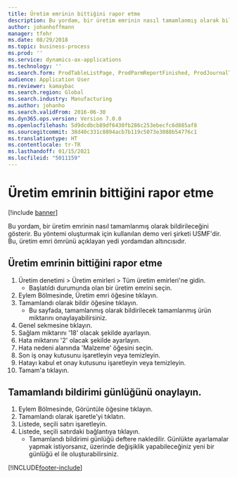 ```yaml
---
title: Üretim emrinin bittiğini rapor etme
description: Bu yordam, bir üretim emrinin nasıl tamamlanmış olarak bildirileceğini gösterir.
author: johanhoffmann
manager: tfehr
ms.date: 08/29/2018
ms.topic: business-process
ms.prod: ''
ms.service: dynamics-ax-applications
ms.technology: ''
ms.search.form: ProdTableListPage, ProdParmReportFinished, ProdJournalTransProd, ProdSetupReportFinished
audience: Application User
ms.reviewer: kamaybac
ms.search.region: Global
ms.search.industry: Manufacturing
ms.author: johanho
ms.search.validFrom: 2016-06-30
ms.dyn365.ops.version: Version 7.0.0
ms.openlocfilehash: 5d9dcdbcb89df6430fb286c253ebecfc6d885af8
ms.sourcegitcommit: 38d40c331c8894acb7b119c5073e3088b54776c1
ms.translationtype: HT
ms.contentlocale: tr-TR
ms.lasthandoff: 01/15/2021
ms.locfileid: "5011159"
---
```

# <a name="report-a-production-order-as-finished"></a>Üretim emrinin bittiğini rapor etme

[!include [banner](../../includes/banner.md)]

Bu yordam, bir üretim emrinin nasıl tamamlanmış olarak bildirileceğini gösterir. Bu yöntemi oluşturmak için kullanılan demo veri şirketi USMF'dir. Bu, üretim emri ömrünü açıklayan yedi yordamdan altıncısıdır.


## <a name="report-a-production-order-as-finished"></a>Üretim emrinin bittiğini rapor etme
1. Üretim denetimi > Üretim emirleri > Tüm üretim emirleri'ne gidin.
    * Başlatıldı durumunda olan bir üretim emrini seçin.  
2. Eylem Bölmesinde, Üretim emri öğesine tıklayın.
3. Tamamlandı olarak bildir öğesine tıklayın.
    * Bu sayfada, tamamlanmış olarak bildirilecek tamamlanmış ürün miktarını onaylayabilirsiniz.  
4. Genel sekmesine tıklayın.
5. Sağlam miktarını '18' olacak şekilde ayarlayın.
6. Hata miktarını '2' olacak şekilde ayarlayın.
7. Hata nedeni alanında 'Malzeme' öğesini seçin.
8. Son iş onay kutusunu işaretleyin veya temizleyin.
9. Hatayı kabul et onay kutusunu işaretleyin veya temizleyin.
10. Tamam'a tıklayın.

## <a name="verify-the-report-as-finished-journal"></a>Tamamlandı bildirimi günlüğünü onaylayın.
1. Eylem Bölmesinde, Görüntüle öğesine tıklayın.
2. Tamamlandı olarak işaretle'yi tıklatın.
3. Listede, seçili satırı işaretleyin.
4. Listede, seçili satırdaki bağlantıya tıklayın.
    * Tamamlandı bildirimi günlüğü deftere nakledilir. Günlükte ayarlamalar yapmak istiyorsanız, üzerinde değişiklik yapabileceğiniz yeni bir günlüğü el ile oluşturabilirsiniz.  



[!INCLUDE[footer-include](../../../includes/footer-banner.md)]